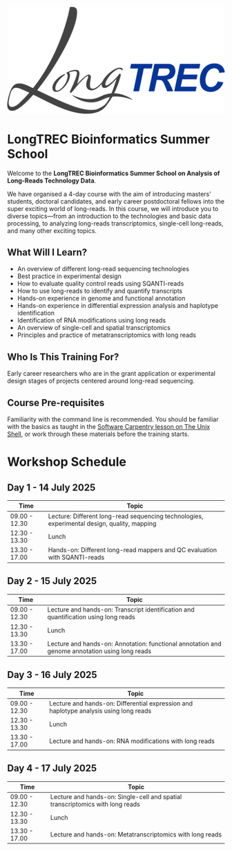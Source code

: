 ![LongTREC Logo](LongTREC_logo_FINAL.png)


# LongTREC Bioinformatics Summer School

Welcome to the **LongTREC Bioinformatics Summer School on Analysis of Long-Reads Technology Data**.

We have organised a 4-day course with the aim of introducing masters’ students, doctoral candidates, and early career postdoctoral fellows into the super exciting world of long-reads. In this course, we will introduce you to diverse topics—from an introduction to the technologies and basic data processing, to analyzing long-reads transcriptomics, single-cell long-reads, and many other exciting topics.

## What Will I Learn?

- An overview of different long-read sequencing technologies
- Best practice in experimental design
- How to evaluate quality control reads using SQANTI-reads
- How to use long-reads to identify and quantify transcripts
- Hands-on experience in genome and functional annotation
- Hands-on experience in differential expression analysis and haplotype identification
- Identification of RNA modifications using long reads
- An overview of single-cell and spatial transcriptomics
- Principles and practice of metatranscriptomics with long reads

## Who Is This Training For?

Early career researchers who are in the grant application or experimental design stages of projects centered around long-read sequencing.

## Course Pre-requisites

Familiarity with the command line is recommended. You should be familiar with the basics as taught in the [Software Carpentry lesson on The Unix Shell](https://swcarpentry.github.io/shell-novice/), or work through these materials before the training starts.



# Workshop Schedule

## Day 1 - 14 July 2025

| Time         | Topic                                                                                         |
|--------------|-----------------------------------------------------------------------------------------------|
| 09.00 - 12.30| Lecture: Different long-read sequencing technologies, experimental design, quality, mapping   |
| 12.30 - 13.30| Lunch                                                                                         |
| 13.30 - 17.00| Hands-on: Different long-read mappers and QC evaluation with SQANTI-reads                       |

## Day 2 - 15 July 2025

| Time         | Topic                                                                                                         |
|--------------|---------------------------------------------------------------------------------------------------------------|
| 09.00 - 12.30| Lecture and hands-on: Transcript identification and quantification using long reads                           |
| 12.30 - 13.30| Lunch                                                                                                         |
| 13.30 - 17.00| Lecture and hands-on: Annotation: functional annotation and genome annotation using long reads                 |

## Day 3 - 16 July 2025

| Time         | Topic                                                                                                         |
|--------------|---------------------------------------------------------------------------------------------------------------|
| 09.00 - 12.30| Lecture and hands-on: Differential expression and haplotype analysis using long reads                           |
| 12.30 - 13.30| Lunch                                                                                                         |
| 13.30 - 17.00| Lecture and hands-on: RNA modifications with long reads                                                        |

## Day 4 - 17 July 2025

| Time         | Topic                                                                                                         |
|--------------|---------------------------------------------------------------------------------------------------------------|
| 09.00 - 12.30| Lecture and hands-on: Single-cell and spatial transcriptomics with long reads                                 |
| 12.30 - 13.30| Lunch                                                                                                         |
| 13.30 - 17.00| Lecture and hands-on: Metatranscriptomics with long reads                                                      |
